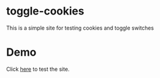 # toggle-cookies

This is a simple site for testing cookies and toggle switches

# Demo

Click [here](https://zphoenixt.github.io/toggle-cookies/) to test the site.
